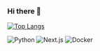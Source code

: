 ### Hi there 👋

[![Top Langs](https://github-readme-stats.vercel.app/api/top-langs/?username=KranePch&layout=compact&exclude_repo=sparkbeyond-ds-challenge&bg_color=000000&title_color=ffffff&text_color=ffffff)](https://github.com/KranePch/github-readme-stats)
<br>

![Python](https://img.shields.io/badge/Python-3776AB?style=flat&logo=python&logoColor=white)
<span style="margin-left='2px'">
![Next.js](https://img.shields.io/badge/Next.js-000000?style=flat&logo=next.js&logoColor=white)
</span>
<span style="margin-left='2px'">
![Docker](https://img.shields.io/badge/Docker-2496ED?style=flat&logo=docker&logoColor=white)
</span>
